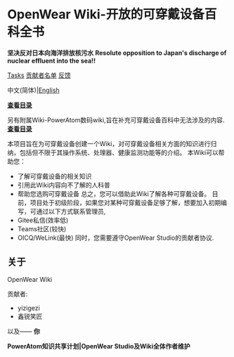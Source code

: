 # OpenWear Wiki-开放的可穿戴设备百科全书

**坚决反对日本向海洋排放核污水**
**Resolute opposition to Japan's discharge of nuclear effluent into the sea!!**

[Tasks](./Tasks.md) [贡献者名单](./authors.md) [反馈](./issue.md)

中文(简体)|[English](./README.en.md)

**[查看目录](./Index.md)**

另有附属Wiki-PowerAtom数码wiki,旨在补充可穿戴设备百科中无法涉及的内容.**[查看目录](./other_wiki/Index.md)**

本项目旨在为可穿戴设备创建一个Wiki，对可穿戴设备相关方面的知识进行归纳，包括但不限于其操作系统、处理器、健康监测功能等的介绍。
本Wiki可以帮助您：

- 了解可穿戴设备的相关知识
- 引用此Wiki内容向不了解的人科普
- 帮助您选购可穿戴设备
  总之，您可以借助此Wiki了解各种可穿戴设备。
  目前，项目处于初级阶段，如果您对某种可穿戴设备足够了解，想要加入初期编写，可通过以下方式联系管理员,
- Gitee私信(效率低)
- Teams社区(较快)
- OICQ/WeLink(最快)
  同时，您需要遵守OpenWear Studio的贡献者协议.

## 关于

OpenWear Wiki

贡献者:

- yizigezi
- 鑫锐笑匠

以及——
     **你**

**PowerAtom知识共享计划|OpenWear Studio及Wiki全体作者维护**
